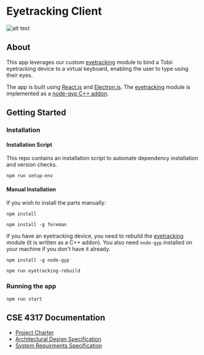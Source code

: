 # Eyetracking Client

![alt text](./media/helloworld4.gif)

## About

This app leverages our custom [eyetracking](https://github.com/EyeTrackingCSE/eyetracking) module to bind a Tobii eyetracking device to a virtual keyboard, enabling the user to type using their eyes.

The app is built using [React.js](https://reactjs.org/) and [Electron.js](https://www.electronjs.org/). The [eyetracking](https://github.com/EyeTrackingCSE/eyetracking) module is implemented as a [node-gyp C++ addon](https://nodejs.org/api/addons.html).

## Getting Started

### Installation

#### Installation Script

This repo contains an installation script to automate dependency installation and version checks.

```npm run setup-env```

#### Manual Installation

If you wish to install the parts manually:

```npm install```

```npm install -g foreman```

If you have an eyetracking device, you need to rebuild the [eyetracking](https://github.com/EyeTrackingCSE/eyetracking) module (it is written as a C++ addon). You also need `node-gyp` installed on your machine if you don't have it already.

```npm install -g node-gyp```

```npm run eyetracking-rebuild```

### Running the app
```npm run start```

## CSE 4317 Documentation 

- [Project Charter](./documentation/project_charter.pdf)
- [Architectural Design Specification](./documentation/architectural_design_specification.pdf)
- [System Requirments Specification](./documentation/system_requirements_specification.pdf)
